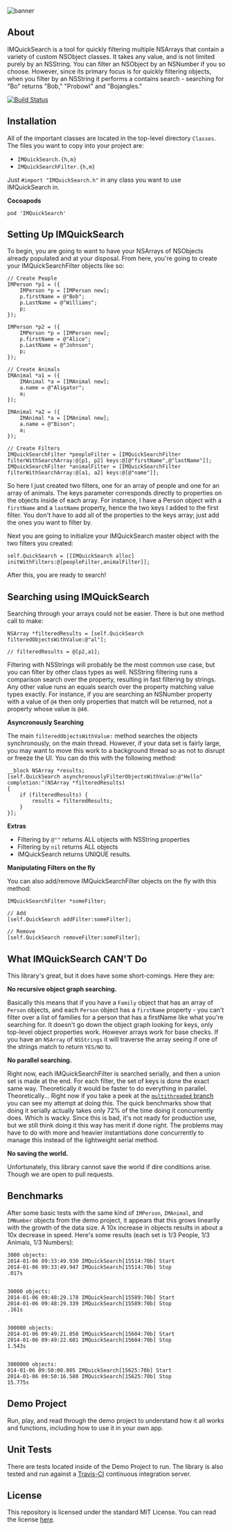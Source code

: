 ![banner](https://raw.github.com/Intermark/IMQuickSearch/master/Images/banner.png)

## About

IMQuickSearch is a tool for quickly filtering multiple NSArrays that contain a variety of custom NSObject classes. It takes any value, and is not limited purely by an NSString. You can filter an NSObject by an NSNumber if you so choose. However, since its primary focus is for quickly filtering objects, when you filter by an NSString it performs a contains search - searching for "Bo" returns "Bob," "Probowl" and "Bojangles."

[![Build Status](https://travis-ci.org/Intermark/IMQuickSearch.png)](https://travis-ci.org/Intermark/IMQuickSearch)

## Installation

All of the important classes are located in the top-level directory `Classes`. The files you want to copy into your project are:

* `IMQuickSearch.{h,m}`
* `IMQuickSearchFilter.{h,m}`

Just `#import "IMQuickSearch.h"` in any class you want to use IMQuickSearch in.

**Cocoapods**

`pod 'IMQuickSearch'`

## Setting Up IMQuickSearch

To begin, you are going to want to have your NSArrays of NSObjects already populated and at your disposal. From here, you're going to create your IMQuickSearchFilter objects like so:

```objc
// Create People
IMPerson *p1 = ({
    IMPerson *p = [IMPerson new];
    p.firstName = @"Bob";
    p.LastName = @"Williams";
    p;
});

IMPerson *p2 = ({
    IMPerson *p = [IMPerson new];
    p.firstName = @"Alice";
    p.LastName = @"Johnson";
    p;
});

// Create Animals
IMAnimal *a1 = ({
    IMAnimal *a = [IMAnimal new];
    a.name = @"Aligator";
    a;
});

IMAnimal *a2 = ({
    IMAnimal *a = [IMAnimal new];
    a.name = @"Bison";
    a;
});

// Create Filters
IMQuickSearchFilter *peopleFilter = [IMQuickSearchFilter filterWithSearchArray:@[p1, p2] keys:@[@"firstName",@"lastName"]];
IMQuickSearchFilter *animalFilter = [IMQuickSearchFilter filterWithSearchArray:@[a1, a2] keys:@[@"name"]];
```
So here I just created two filters, one for an array of people and one for an array of animals. The keys parameter corresponds directly to properties on the objects inside of each array. For instance, I have a Person object with a `firstName` and a `lastName` property, hence the two keys I added to the first filter. You don't have to add all of the properties to the keys array; just add the ones you want to filter by.

Next you are going to initialize your IMQuickSearch master object with the two filters you created:

```objc
self.QuickSearch = [[IMQuickSearch alloc] initWithFilters:@[peopleFilter,animalFilter]];
```

After this, you are ready to search!

## Searching using IMQuickSearch

Searching through your arrays could not be easier. There is but one method call to make:

```objc
NSArray *filteredResults = [self.QuickSearch filteredObjectsWithValue:@"al"];

// filteredResults = @[p2,a1];
```

Filtering with NSStrings will probably be the most common use case, but you can filter by other class types as well. NSString filtering runs a comparison search over the property, resulting in fast filtering by strings. Any other value runs an equals search over the property matching value types exactly. For instance, if you are searching an NSNumber property with a value of `@4` then only properties that match will be returned, not a property whose value is `@40`.

**Asyncronously Searching**

The main `filteredObjectsWithValue:` method searches the objects synchronously, on the main thread. However, if your data set is fairly large, you may want to move this work to a background thread so as not to disrupt or freeze the UI. You can do this with the following method:

```objc
__block NSArray *results;
[self.QuickSearch asynchronouslyFilterObjectsWithValue:@"Hello" completion:^(NSArray *filteredResults)
{
    if (filteredResults) {
        results = filteredResults;
    }
}];
```

**Extras**
* Filtering by `@""` returns ALL objects with NSString properties
* Filtering by `nil` returns ALL objects
* IMQuickSearch returns UNIQUE results.

**Manipulating Filters on the fly**

You can also add/remove IMQuickSearchFilter objects on the fly with this method:

```objc
IMQuickSearchFilter *someFilter;

// Add
[self.QuickSearch addFilter:someFilter];

// Remove
[self.QuickSearch removeFilter:someFilter];
```

## What IMQuickSearch CAN'T Do

This library's great, but it does have some short-comings. Here they are:

**No recursive object graph searching.**

Basically this means that if you have a `Family` object that has an array of `Person` objects, and each `Person` object has a `firstName` property - you can't filter over a list of families for a person that has a firstName like what you're searching for. It doesn't go down the object graph looking for keys, only top-level object properties work. However arrays work for base checks. If you have an `NSArray` of `NSStrings` it will traverse the array seeing if one of the strings match to return `YES/NO` to.

**No parallel searching.**

Right now, each IMQuickSearchFilter is searched serially, and then a union set is made at the end. For each filter, the set of keys is done the exact same way. Theoretically it would be faster to do everything in parallel. Theoretically... Right now if you take a peek at the [`multithreaded` branch](https://github.com/Intermark/IMQuickSearch/tree/multithreaded) you can see my attempt at doing this. The quick benchmarks show that doing it serially actually takes only 72% of the time doing it concurrently does. Which is wacky. Since this is bad, it's not ready for production use, but we still think doing it this way has merit if done right. The problems may have to do with more and heavier instantiations done concurrently to manage this instead of the lightweight serial method.

**No saving the world.**

Unfortunately, this library cannot save the world if dire conditions arise. Though we are open to pull requests.

## Benchmarks

After some basic tests with the same kind of `IMPerson`, `IMAnimal`, and `IMNumber` objects from the demo project, it appears that this grows linearlly with the growth of the data size. A 10x increase in objects results in about a 10x decrease in speed. Here's some results (each set is 1/3 People, 1/3 Animals, 1/3 Numbers):

```
3000 objects:
2014-01-06 09:33:49.930 IMQuickSearch[15514:70b] Start
2014-01-06 09:33:49.947 IMQuickSearch[15514:70b] Stop
.017s


30000 objects:
2014-01-06 09:48:29.178 IMQuickSearch[15589:70b] Start
2014-01-06 09:48:29.339 IMQuickSearch[15589:70b] Stop
.161s


300000 objects:
2014-01-06 09:49:21.058 IMQuickSearch[15604:70b] Start
2014-01-06 09:49:22.601 IMQuickSearch[15604:70b] Stop
1.543s


3000000 objects:
014-01-06 09:50:00.805 IMQuickSearch[15625:70b] Start
2014-01-06 09:50:16.580 IMQuickSearch[15625:70b] Stop
15.775s
```

## Demo Project

Run, play, and read through the demo project to understand how it all works and functions, including how to use it in your own app.

## Unit Tests

There are tests located inside of the Demo Project to run. The library is also tested and run against a [Travis-CI](https://travis-ci.org/Intermark/IMQuickSearch) continuous integration server.

## License

This repository is licensed under the standard MIT License. You can read the license [here](https://github.com/Intermark/IMQuickSearch/blob/master/License).
